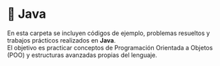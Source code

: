 # 📘 Java

En esta carpeta se incluyen códigos de ejemplo, problemas resueltos y trabajos prácticos realizados en **Java**.  
El objetivo es practicar conceptos de Programación Orientada a Objetos (POO) y estructuras avanzadas propias del lenguaje.
